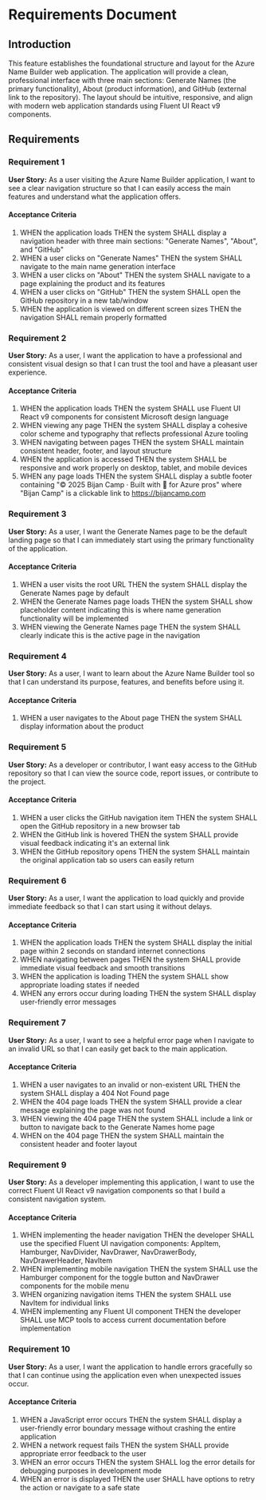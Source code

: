 # Requirements Document

## Introduction

This feature establishes the foundational structure and layout for the Azure Name Builder web application. The application will provide a clean, professional interface with three main sections: Generate Names (the primary functionality), About (product information), and GitHub (external link to the repository). The layout should be intuitive, responsive, and align with modern web application standards using Fluent UI React v9 components.

## Requirements

### Requirement 1

**User Story:** As a user visiting the Azure Name Builder application, I want to see a clear navigation structure so that I can easily access the main features and understand what the application offers.

#### Acceptance Criteria

1. WHEN the application loads THEN the system SHALL display a navigation header with three main sections: "Generate Names", "About", and "GitHub"
2. WHEN a user clicks on "Generate Names" THEN the system SHALL navigate to the main name generation interface
3. WHEN a user clicks on "About" THEN the system SHALL navigate to a page explaining the product and its features
4. WHEN a user clicks on "GitHub" THEN the system SHALL open the GitHub repository in a new tab/window
5. WHEN the application is viewed on different screen sizes THEN the navigation SHALL remain properly formatted

### Requirement 2

**User Story:** As a user, I want the application to have a professional and consistent visual design so that I can trust the tool and have a pleasant user experience.

#### Acceptance Criteria

1. WHEN the application loads THEN the system SHALL use Fluent UI React v9 components for consistent Microsoft design language
2. WHEN viewing any page THEN the system SHALL display a cohesive color scheme and typography that reflects professional Azure tooling
3. WHEN navigating between pages THEN the system SHALL maintain consistent header, footer, and layout structure
4. WHEN the application is accessed THEN the system SHALL be responsive and work properly on desktop, tablet, and mobile devices
5. WHEN any page loads THEN the system SHALL display a subtle footer containing "© 2025 Bijan Camp · Built with 💙 for Azure pros" where "Bijan Camp" is a clickable link to https://bijancamp.com

### Requirement 3

**User Story:** As a user, I want the Generate Names page to be the default landing page so that I can immediately start using the primary functionality of the application.

#### Acceptance Criteria

1. WHEN a user visits the root URL THEN the system SHALL display the Generate Names page by default
2. WHEN the Generate Names page loads THEN the system SHALL show placeholder content indicating this is where name generation functionality will be implemented
3. WHEN viewing the Generate Names page THEN the system SHALL clearly indicate this is the active page in the navigation

### Requirement 4

**User Story:** As a user, I want to learn about the Azure Name Builder tool so that I can understand its purpose, features, and benefits before using it.

#### Acceptance Criteria

1. WHEN a user navigates to the About page THEN the system SHALL display information about the product

### Requirement 5

**User Story:** As a developer or contributor, I want easy access to the GitHub repository so that I can view the source code, report issues, or contribute to the project.

#### Acceptance Criteria

1. WHEN a user clicks the GitHub navigation item THEN the system SHALL open the GitHub repository in a new browser tab
2. WHEN the GitHub link is hovered THEN the system SHALL provide visual feedback indicating it's an external link
3. WHEN the GitHub repository opens THEN the system SHALL maintain the original application tab so users can easily return

### Requirement 6

**User Story:** As a user, I want the application to load quickly and provide immediate feedback so that I can start using it without delays.

#### Acceptance Criteria

1. WHEN the application loads THEN the system SHALL display the initial page within 2 seconds on standard internet connections
2. WHEN navigating between pages THEN the system SHALL provide immediate visual feedback and smooth transitions
3. WHEN the application is loading THEN the system SHALL show appropriate loading states if needed
4. WHEN any errors occur during loading THEN the system SHALL display user-friendly error messages

### Requirement 7

**User Story:** As a user, I want to see a helpful error page when I navigate to an invalid URL so that I can easily get back to the main application.

#### Acceptance Criteria

1. WHEN a user navigates to an invalid or non-existent URL THEN the system SHALL display a 404 Not Found page
2. WHEN the 404 page loads THEN the system SHALL provide a clear message explaining the page was not found
3. WHEN viewing the 404 page THEN the system SHALL include a link or button to navigate back to the Generate Names home page
4. WHEN on the 404 page THEN the system SHALL maintain the consistent header and footer layout

### Requirement 9

**User Story:** As a developer implementing this application, I want to use the correct Fluent UI React v9 navigation components so that I build a consistent navigation system.

#### Acceptance Criteria

1. WHEN implementing the header navigation THEN the developer SHALL use the specified Fluent UI navigation components: AppItem, Hamburger, NavDivider, NavDrawer, NavDrawerBody, NavDrawerHeader, NavItem
2. WHEN implementing mobile navigation THEN the system SHALL use the Hamburger component for the toggle button and NavDrawer components for the mobile menu
3. WHEN organizing navigation items THEN the system SHALL use NavItem for individual links
4. WHEN implementing any Fluent UI component THEN the developer SHALL use MCP tools to access current documentation before implementation

### Requirement 10

**User Story:** As a user, I want the application to handle errors gracefully so that I can continue using the application even when unexpected issues occur.

#### Acceptance Criteria

1. WHEN a JavaScript error occurs THEN the system SHALL display a user-friendly error boundary message without crashing the entire application
2. WHEN a network request fails THEN the system SHALL provide appropriate error feedback to the user
3. WHEN an error occurs THEN the system SHALL log the error details for debugging purposes in development mode
4. WHEN an error is displayed THEN the user SHALL have options to retry the action or navigate to a safe state
